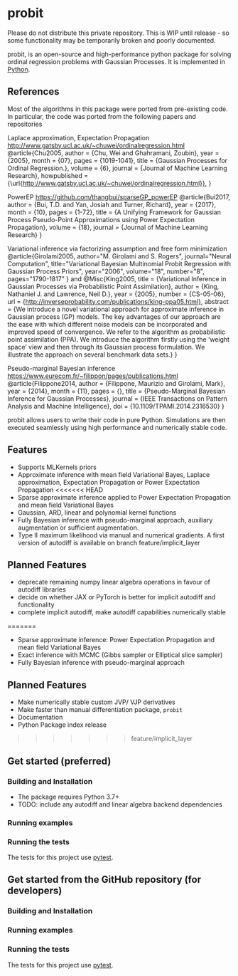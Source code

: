 probit
======

Please do not distribute this private repository. This is WIP until release - so some functionality may be temporarily broken and poorly documented.

probit, is an open-source and high-performance python package for solving ordinal regression problems with Gaussian Processes. It is implemented in [Python](https://www.python.org/).

References
----------

Most of the algorithms in this package were ported from pre-existing code. In particular, the code was ported from the following papers and repositories

Laplace approximation, Expectation Propagation http://www.gatsby.ucl.ac.uk/~chuwei/ordinalregression.html
@article{Chu2005,
author = {Chu, Wei and Ghahramani, Zoubin},
year = {2005},
month = {07},
pages = {1019-1041},
title = {Gaussian Processes for Ordinal Regression.},
volume = {6},
journal = {Journal of Machine Learning Research},
howpublished = {\url{http://www.gatsby.ucl.ac.uk/~chuwei/ordinalregression.html}},
}

PowerEP https://github.com/thangbui/sparseGP_powerEP
@article{Bui2017,
    author = {Bui, T.D. and Yan, Josiah and Turner, Richard},
    year = {2017},
    month = {10},
    pages = {1-72},
    title = {A Unifying Framework for Gaussian Process Pseudo-Point Approximations using Power Expectation Propagation},
    volume = {18},
    journal = {Journal of Machine Learning Research}
}

Variational inference via factorizing assumption and free form minimization
@article{Girolami2005,
  author="M. Girolami and S. Rogers",
  journal="Neural Computation", 
  title="Variational Bayesian Multinomial Probit Regression with Gaussian Process Priors", 
  year="2006",
  volume="18",
  number="8",
  pages="1790-1817"
 }
 and
 @Misc{King2005,
  title = 	 {Variational Inference in <span>G</span>aussian Processes via Probabilistic Point Assimilation},
  author = 	 {King, Nathaniel J. and Lawrence, Neil D.},
  year = 	 {2005},
  number =       {CS-05-06},
  url = 	 {http://inverseprobability.com/publications/king-ppa05.html},
  abstract = 	 {We introduce a novel variational approach for approximate inference in Gaussian process (GP) models. The key advantages of our approach are the ease with which different noise models can be incorporated and improved speed of convergence. We refer to the algorithm as probabilistic point assimilation (PPA). We introduce the algorithm firstly using the ‘weight space’ view and then through its Gaussian process formulation. We illustrate the approach on several benchmark data sets.}
}


Pseudo-marginal Bayesian inference https://www.eurecom.fr/~filippon/pages/publications.html
@article{Filippone2014,
author = {Filippone, Maurizio and Girolami, Mark},
year = {2014},
month = {11},
pages = {},
title = {Pseudo-Marginal Bayesian Inference for Gaussian Processes},
journal = {IEEE Transactions on Pattern Analysis and Machine Intelligence},
doi = {10.1109/TPAMI.2014.2316530}
}


probit allows users to write their code in pure Python. Simulations are then executed seamlessly using high performance and numerically stable code.

Features
--------
- Supports MLKernels priors
- Approximate inference with mean field Variational Bayes, Laplace approximation, Expectation Propagation or Power Expectation Propagation
<<<<<<< HEAD
- Sparse approximate inference applied to Power Expectation Propagation and mean field Variational Bayes
- Gaussian, ARD, linear and polynomial kernel functions
- Fully Bayesian inference with pseudo-marginal approach, auxiliary augmentation or sufficient augmentation.
- Type II maximum likelihood via manual and numerical gradients. A first version of autodiff is available on branch feature/implicit_layer

Planned Features
--------
- deprecate remaining numpy linear algebra operations in favour of autodiff libraries
- decide on whether JAX or PyTorch is better for implicit autodiff and functionality
- complete implicit autodiff, make autodiff capabilities numerically stable

=======
- Sparse approximate inference: Power Expectation Propagation and mean field Variational Bayes
- Exact inference with MCMC (Gibbs sampler or Elliptical slice sampler)
- Fully Bayesian inference with pseudo-marginal approach

Planned Features
--------
- Make numerically stable custom JVP/ VJP derivatives
- Make faster than manual differentiation package, `probit`
- Documentation
- Python Package index release
>>>>>>> feature/implicit_layer

Get started (preferred)
-----------------------

### Building and Installation ###

- The package requires Python 3.7+
- TODO: include any autodiff and linear algebra backend dependencies

### Running examples ###

### Running the tests ###

The tests for this project use [pytest](https://pytest.org/en/latest/).

Get started from the GitHub repository (for developers)
-------------------------------------------------------

### Building and Installation ###

### Running examples ###

### Running the tests ###

The tests for this project use [pytest](https://pytest.org/en/latest/).
